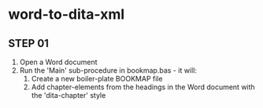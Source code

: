# word-to-dita-xml

STEP 01
-------
1. Open a Word document
2. Run the 'Main' sub-procedure in bookmap.bas - it will:
   1. Create a new boiler-plate BOOKMAP file
   2. Add chapter-elements from the headings in the Word document with the 'dita-chapter' style
